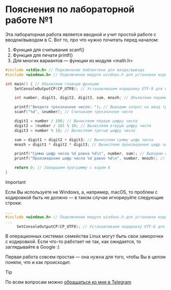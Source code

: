 # Пояснения по лабораторной работе №1

Эта лабораторная работа является вводной и учит простой работе с вводом/выводом в С.
Вот то, про что нужно почитать перед началом:
1. Функция для считывания scanf()
2. Функция для печати printf()
3. Для многих вариантов — функции из модуля <math.h>

```c
#include <stdio.h> // Подключение библиотеки для ввода/вывода
#include <windows.h> // Подключение модуля windows.h для установки кодировки вывода

int main() { // Объявляем главную функцию
    SetConsoleOutputCP(CP_UTF8); // Устанавливаем кодировку UTF-8 для вывода русских символов

    int number, digit1, digit2, digit3, sum, mnozh; // Объявляем переменные для числа, его цифр, суммы и произведения цифр

    printf("Введите трехзначное число: "); // Выводим запрос на ввод трехзначного числа
    scanf("%d", &number); // Считываем трехзначное число

    digit1 = number / 100; // Вычисляем первую цифру числа
    digit2 = (number / 10) % 10; // Вычисляем вторую цифру числа
    digit3 = number % 10; // Вычисляем третью цифру числа

    sum = digit1 + digit2 + digit3; // Вычисляем сумму цифр числа
    mnozh = digit1 * digit2 * digit3; // Вычисляем произведение цифр числа

    printf("Сумма цифр числа %d равна %d\n", number, sum); // Выводим сумму цифр числа
    printf("Произведение цифр числа %d равно %d\n", number, mnozh); // Выводим произведение цифр числа

    return 0; // Завершаем программу с кодом 0
}
```
> [!IMPORTANT]
> Если Вы используете не Windows, а, например, macOS, то проблем с кодировкой быть не должно — в таком случае игнорируйте следующие строки:
> ```c
> ...
> #include <windows.h> // Подключение модуля windows.h для установки кодировки вывода
> ...
>      SetConsoleOutputCP(CP_UTF8); // Устанавливаем кодировку UTF-8 для вывода в консоли русских символов: иначе будут иероглифы
> ```
>
> В операционных системах семейства Linux могут быть свои заморочки с кодировкой. Если что-то работает не так, как ожидается, то заглядывайте в Google :)

Первая работа совсем простая — она нужна для того, чтобы Вы в целом поняли, что и как происходит.

> [!TIP]
> По всем вопросам можно [обращаться ко мне в Telegram](https://t.me/plunkzy)